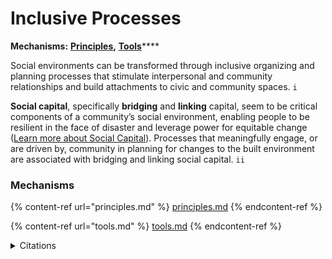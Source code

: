 # Inclusive Processes

**Mechanisms:** [**Principles**](principles.md)**,** [**Tools**](tools.md)****

Social environments can be transformed through inclusive organizing and planning processes that stimulate interpersonal and community relationships and build attachments to civic and community spaces. `i`

**Social capital**, specifically **bridging** and **linking** capital, seem to be critical components of a community’s social environment, enabling people to be resilient in the face of disaster and leverage power for equitable change ([Learn more about Social Capital](../)). Processes that meaningfully engage, or are driven by, community in planning for changes to the built environment are associated with bridging and linking social capital. `ii`

### Mechanisms

{% content-ref url="principles.md" %}
[principles.md](principles.md)
{% endcontent-ref %}

{% content-ref url="tools.md" %}
[tools.md](tools.md)
{% endcontent-ref %}

<details>

<summary>Citations</summary>

`i` _Clayton, S., Manning, C. M., Speiser, M., & Hill, A. N. (2021). Mental Health and Our Changing Climate: Impacts, Inequities, Responses. Washington, D.C.: American Psychological Association, and ecoAmerica._ [_https://ecoamerica.org/wp-content/uploads/2021/11/mental-health-climate-change-2021-ea-apa.pdf_](https://ecoamerica.org/wp-content/uploads/2021/11/mental-health-climate-change-2021-ea-apa.pdf)__

`ii` _Kyne, D., & Aldrich, D. P. (2020). Capturing bonding, bridging, and linking social capital through publicly available data. Risk, Hazards & Crisis in Public Policy, 11(1), 61-86._

</details>
